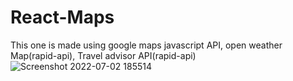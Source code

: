 # React-Maps
This one is made using google maps javascript API, open weather Map(rapid-api), Travel advisor API(rapid-api)
![Screenshot 2022-07-02 185514](https://user-images.githubusercontent.com/74948201/177002996-5e5deb89-c267-4800-9054-c86b6fdf9484.png)
